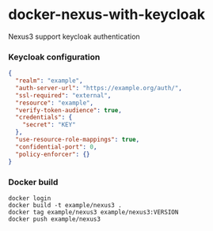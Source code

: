# docker-nexus-with-keycloak
Nexus3 support keycloak authentication

### Keycloak configuration
```json
{
  "realm": "example",
  "auth-server-url": "https://example.org/auth/",
  "ssl-required": "external",
  "resource": "example",
  "verify-token-audience": true,
  "credentials": {
    "secret": "KEY"
  },
  "use-resource-role-mappings": true,
  "confidential-port": 0,
  "policy-enforcer": {}
}
```

### Docker build
```shell
docker login
docker build -t example/nexus3 .
docker tag example/nexus3 example/nexus3:VERSION
docker push example/nexus3
```